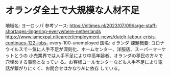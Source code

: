 # オランダ全土で大規模な人材不足

地域名: ヨーロッパ
参考ソース: https://nltimes.nl/2023/07/09/large-staff-shortages-lingering-everywhere-netherlands https://www.iamexpat.nl/career/employment-news/dutch-labour-crisis-continues-122-jobs- every-100-unemployed
国名: オランダ
課題概要: コロナウイルスで一気に人手不足が深刻化、ホームセンター、洋服店、スーパーマーケットとうの 小売業界では人手不足により中高年齢者、オランダの移民の方々で穴埋めする事態となってい る。お客様コールセンターなども人手不足により電話が繋がりにくく、お問合せはかなりAIに依存 している。